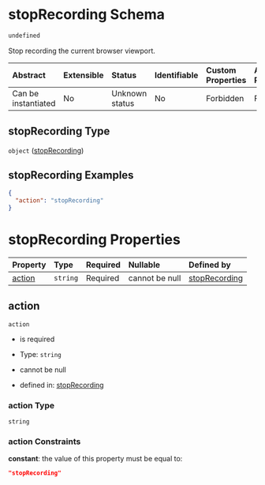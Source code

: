 # stopRecording Schema

```txt
undefined
```

Stop recording the current browser viewport.

| Abstract            | Extensible | Status         | Identifiable | Custom Properties | Additional Properties | Access Restrictions | Defined In                                                                           |
| :------------------ | :--------- | :------------- | :----------- | :---------------- | :-------------------- | :------------------ | :----------------------------------------------------------------------------------- |
| Can be instantiated | No         | Unknown status | No           | Forbidden         | Forbidden             | none                | [stopRecording\_v1.schema.json](stopRecording_v1.schema.json "open original schema") |

## stopRecording Type

`object` ([stopRecording](stoprecording_v1.md))

## stopRecording Examples

```json
{
  "action": "stopRecording"
}
```

# stopRecording Properties

| Property          | Type     | Required | Nullable       | Defined by                                                                            |
| :---------------- | :------- | :------- | :------------- | :------------------------------------------------------------------------------------ |
| [action](#action) | `string` | Required | cannot be null | [stopRecording](stoprecording_v1-properties-action.md "undefined#/properties/action") |

## action



`action`

*   is required

*   Type: `string`

*   cannot be null

*   defined in: [stopRecording](stoprecording_v1-properties-action.md "undefined#/properties/action")

### action Type

`string`

### action Constraints

**constant**: the value of this property must be equal to:

```json
"stopRecording"
```
